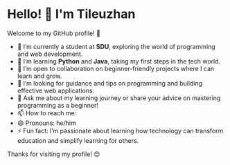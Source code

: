 # Hello! 👋 I'm Tileuzhan

Welcome to my GitHub profile! 🚀

- 🔭 I’m currently a student at **SDU**, exploring the world of programming and web development.
- 🌱 I’m learning **Python** and **Java**, taking my first steps in the tech world.
- 👯 I’m open to collaboration on beginner-friendly projects where I can learn and grow.
- 🤔 I’m looking for guidance and tips on programming and building effective web applications.
- 💬 Ask me about my learning journey or share your advice on mastering programming as a beginner!
- 📫 How to reach me: 
- 😄 Pronouns: he/him
- ⚡ Fun fact: I’m passionate about learning how technology can transform education and simplify learning for others.

Thanks for visiting my profile! 😊
